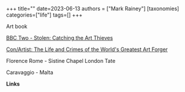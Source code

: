+++
title=""
date=2023-06-13
authors = ["Mark Rainey"]
[taxonomies]
categories=["life"]
tags=[]
+++


<!-- more -->

Art book

[BBC Two - Stolen: Catching the Art Thieves](https://www.bbc.co.uk/programmes/m001c2mj)


[Con/Artist: The Life and Crimes of the World's Greatest Art Forger](https://amzn.to/3N5ZJJo)


Florence
Rome - Sistine Chapel
London
Tate

Caravaggio - Malta

__Links__

[]()
